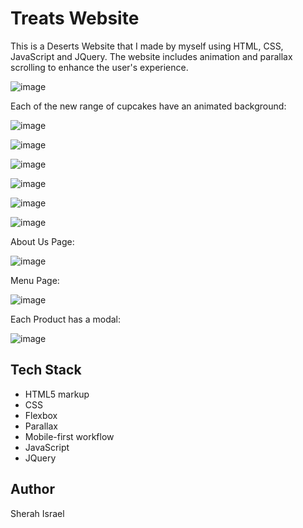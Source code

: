 # Treats Website

This is a Deserts Website that I made by myself using HTML, CSS, JavaScript and JQuery. The website includes animation and parallax scrolling to enhance the user's experience.

![image](https://github.com/SherahIsrael/Treats/assets/125824475/51ea180f-627a-428e-b10e-2ff3799ecef9)


Each of the new range of cupcakes have an animated background:

![image](https://github.com/SherahIsrael/Treats/assets/125824475/cb0ab042-8e96-4267-9211-98851a133960)

![image](https://github.com/SherahIsrael/Treats/assets/125824475/c031152d-a868-4b8a-9303-ef33cc421e54)

![image](https://github.com/SherahIsrael/Treats/assets/125824475/64eb01f7-f10d-408b-b504-c557acdc54c5)

![image](https://github.com/SherahIsrael/Treats/assets/125824475/3cfd8647-8699-4d73-bd07-57ea39f5b26c)

![image](https://github.com/SherahIsrael/Treats/assets/125824475/0b371456-f532-4949-be42-eb8a53541cc5)

![image](https://github.com/SherahIsrael/Treats/assets/125824475/4ee80008-21a0-41dd-9359-98b91fbcf2f8)


About Us Page:

![image](https://github.com/SherahIsrael/Treats/assets/125824475/14393287-48e9-4807-8435-e0d2f2b75f96)


Menu Page:

![image](https://github.com/SherahIsrael/Treats/assets/125824475/95d47630-d81b-47f8-9a10-478519b0f900)


Each Product has a modal:

![image](https://github.com/SherahIsrael/Treats/assets/125824475/fec4752d-7251-45b0-9af3-a5607a86b720)


## Tech Stack 

- HTML5 markup
- CSS
- Flexbox
- Parallax
- Mobile-first workflow
- JavaScript
- JQuery


## Author 

Sherah Israel

